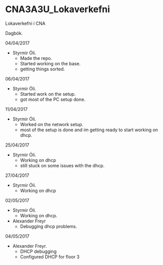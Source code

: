 # CNA3A3U_Lokaverkefni
Lokaverkefni í CNA


Dagbók.

04/04/2017
  - Styrmir Óli.
      - Made the repo.
      - Started working on the base.
      - getting things sorted.
      
06/04/2017
  - Styrmir Óli.
      - Started work on the setup.
      - got most of the PC setup done.
      
11/04/2017
  - Styrmir Óli.
      - Worked on the network setup.
      - most of the setup is done and im getting ready to
        start working on dhcp.       
      
25/04/2017
  - Styrmir Óli.
      - Working on dhcp
      - still stuck on some issues with the dhcp.
      
27/04/2017
  - Styrmir Óli.
      - Working on dhcp
      
02/05/2017
  - Styrmir Óli.
      - Working on dhcp.
  - Alexander Freyr
      - Debugging dhcp problems.

04/05/2017
  - Alexander Freyr.
    - DHCP debugging
    - Configured DHCP for floor 3
